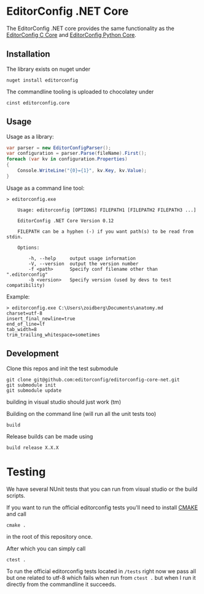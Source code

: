 # EditorConfig .NET Core

The EditorConfig .NET core provides the same functionality as the
[EditorConfig C Core][] and [EditorConfig Python Core][].

## Installation

The library exists on nuget under 

```
nuget install editorconfig
```

The commandline tooling is uploaded to chocolatey under

```
cinst editorconfig.core
```

## Usage

Usage as a library:

```csharp
var parser = new EditorConfigParser();
var configuration = parser.Parse(fileName).First();
foreach (var kv in configuration.Properties)
{
    Console.WriteLine("{0}={1}", kv.Key, kv.Value);
}
```

Usage as a command line tool:

```
> editorconfig.exe

    Usage: editorconfig [OPTIONS] FILEPATH1 [FILEPATH2 FILEPATH3 ...]

    EditorConfig .NET Core Version 0.12

    FILEPATH can be a hyphen (-) if you want path(s) to be read from stdin.

    Options:

        -h, --help     output usage information
        -V, --version  output the version number
        -f <path>      Specify conf filename other than ".editorconfig"
        -b <version>   Specify version (used by devs to test compatibility)
```

Example:

    > editorconfig.exe C:\Users\zoidberg\Documents\anatomy.md
    charset=utf-8
    insert_final_newline=true
    end_of_line=lf
    tab_width=8
    trim_trailing_whitespace=sometimes


## Development

Clone this repos and init the test submodule
```
git clone git@github.com:editorconfig/editorconfig-core-net.git
git submodule init
git submodule update
```

building in visual studio should just work (tm)

Building on the command line (will run all the unit tests too)

```
build
```

Release builds can be made using

```
build release X.X.X
```

# Testing

We have several NUnit tests that you can run from visual studio or the build scripts. 

If you want to run the official editorconfig tests you'll need to install [CMAKE](http://www.cmake.org) and call

```
cmake .
``` 

in the root of this repository once.

After which you can simply call 

```
ctest .
```

To run the official editorconfig tests located in `/tests` right now we pass all but one related to utf-8 which fails 
when run from `ctest .` but when I run it directly from the commandline it succeeds.

[EditorConfig C Core]: https://github.com/editorconfig/editorconfig-core
[EditorConfig Python Core]: https://github.com/editorconfig/editorconfig-core-py
[cmake]: http://www.cmake.org
